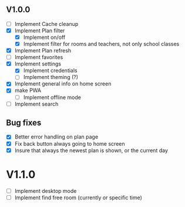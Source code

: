 ## V1.0.0

- [ ] Implement Cache cleanup
- [x] Implement Plan filter
  - [x] Implement on/off
  - [x] Implement filter for rooms and teachers, not only school classes
- [x] Implement Plan refresh
- [ ] Implement favorites
- [x] Implement settings
  - [x] Implement credentials
  - [ ] Implement theming (?)
- [x] Implement general info on home screen
- [x] make PWA
  - [ ] Implement offline mode
- [ ] Implement search

## Bug fixes

- [x] Better error handling on plan page
- [x] Fix back button always going to home screen
- [x] Insure that always the newest plan is shown, or the current day

# V1.1.0

- [ ] Implement desktop mode
- [ ] Implement find free room (currently or specific time)
